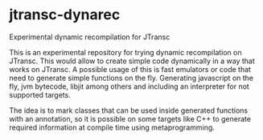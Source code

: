 # jtransc-dynarec
Experimental dynamic recompilation for JTransc

This is an experimental repository for trying dynamic recompilation on JTransc.
This would allow to create simple code dynamically in a way that works on JTransc.
A possible usage of this is fast emulators or code that need to generate simple functions on the fly. 
Generating javascript on the fly, jvm bytecode, libjit among others and including an interpreter for not supported targets.

The idea is to mark classes that can be used inside generated functions with an annotation,
so it is possible on some targets like C++ to generate required information at compile time using metaprogramming.
